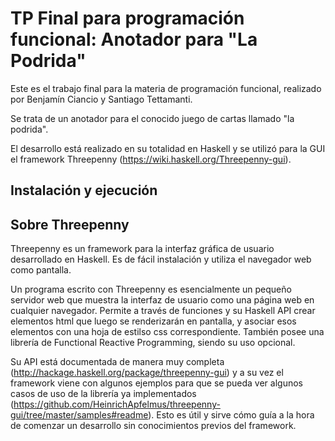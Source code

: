 # TP Final para programación funcional: Anotador para "La Podrida"

Este es el trabajo final para la materia de programación funcional, realizado por Benjamín Ciancio y Santiago Tettamanti. 

Se trata de un anotador para el conocido juego de cartas llamado "la podrida".

El desarrollo está realizado en su totalidad en Haskell y se utilizó para la GUI el framework Threepenny (https://wiki.haskell.org/Threepenny-gui).

## Instalación y ejecución

## Sobre Threepenny

Threepenny es un framework para la interfaz gráfica de usuario desarrollado en Haskell. Es de fácil instalación y utiliza el navegador web como pantalla.

Un programa escrito con Threepenny es esencialmente un pequeño servidor web que muestra la interfaz de usuario como una página web en cualquier navegador.
Permite a través de funciones y su Haskell API crear elementos html que luego se renderizarán en pantalla, y asociar esos elementos con una hoja de estilso css correspondiente. También posee una librería de Functional Reactive Programming, siendo su uso opcional.

Su API está documentada de manera muy completa (http://hackage.haskell.org/package/threepenny-gui) y a su vez el framework viene con algunos ejemplos para que se pueda ver algunos casos de uso de la librería ya implementados (https://github.com/HeinrichApfelmus/threepenny-gui/tree/master/samples#readme). Esto es útil y sirve cómo guía a la hora de comenzar un desarrollo sin conocimientos previos del framework.
